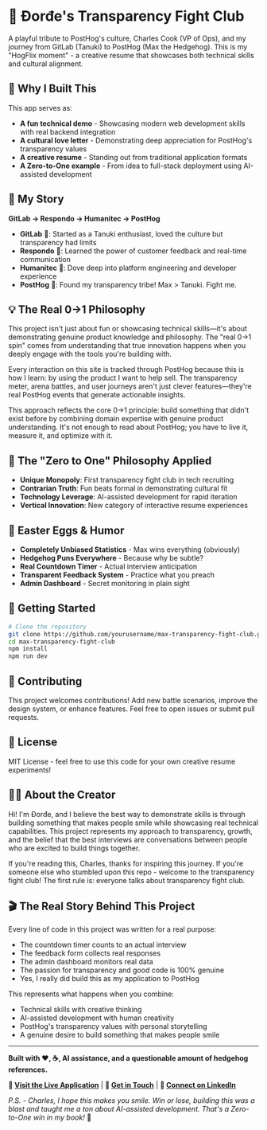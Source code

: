# 🦔 Đorđe's Transparency Fight Club

A playful tribute to PostHog's culture, Charles Cook (VP of Ops), and my journey from GitLab (Tanuki) to PostHog (Max the Hedgehog). This is my "HogFlix moment" - a creative resume that showcases both technical skills and cultural alignment.

## 🎯 Why I Built This

This app serves as:
- **A fun technical demo** - Showcasing modern web development skills with real backend integration
- **A cultural love letter** - Demonstrating deep appreciation for PostHog's transparency values
- **A creative resume** - Standing out from traditional application formats
- **A Zero-to-One example** - From idea to full-stack deployment using AI-assisted development

## 📖 My Story

**GitLab → Respondo → Humanitec → PostHog**

- **GitLab** 🦝: Started as a Tanuki enthusiast, loved the culture but transparency had limits
- **Respondo** 💬: Learned the power of customer feedback and real-time communication  
- **Humanitec** 🚀: Dove deep into platform engineering and developer experience
- **PostHog** 🦔: Found my transparency tribe! Max > Tanuki. Fight me.

## 💡 The Real 0→1 Philosophy

This project isn't just about fun or showcasing technical skills—it's about demonstrating genuine product knowledge and philosophy. The "real 0→1 spin" comes from understanding that true innovation happens when you deeply engage with the tools you're building with.

Every interaction on this site is tracked through PostHog because this is how I learn: by using the product I want to help sell. The transparency meter, arena battles, and user journeys aren't just clever features—they're real PostHog events that generate actionable insights.

This approach reflects the core 0→1 principle: build something that didn't exist before by combining domain expertise with genuine product understanding. It's not enough to read about PostHog; you have to live it, measure it, and optimize with it.

## 🧪 The "Zero to One" Philosophy Applied

- **Unique Monopoly**: First transparency fight club in tech recruiting
- **Contrarian Truth**: Fun beats formal in demonstrating cultural fit
- **Technology Leverage**: AI-assisted development for rapid iteration
- **Vertical Innovation**: New category of interactive resume experiences

## 🎪 Easter Eggs & Humor

- **Completely Unbiased Statistics** - Max wins everything (obviously)
- **Hedgehog Puns Everywhere** - Because why be subtle?
- **Real Countdown Timer** - Actual interview anticipation
- **Transparent Feedback System** - Practice what you preach
- **Admin Dashboard** - Secret monitoring in plain sight

## 🚀 Getting Started

```bash
# Clone the repository
git clone https://github.com/yourusername/max-transparency-fight-club.git
cd max-transparency-fight-club
npm install
npm run dev
```

## 🤝 Contributing

This project welcomes contributions! Add new battle scenarios, improve the design system, or enhance features. Feel free to open issues or submit pull requests.

## 📄 License

MIT License - feel free to use this code for your own creative resume experiments!

## 🙋‍♂️ About the Creator

Hi! I'm Đorđe, and I believe the best way to demonstrate skills is through building something that makes people smile while showcasing real technical capabilities. This project represents my approach to transparency, growth, and the belief that the best interviews are conversations between people who are excited to build things together.

If you're reading this, Charles, thanks for inspiring this journey. If you're someone else who stumbled upon this repo - welcome to the transparency fight club! The first rule is: everyone talks about transparency fight club.

## 🎬 The Real Story Behind This Project

Every line of code in this project was written for a real purpose:
- The countdown timer counts to an actual interview
- The feedback form collects real responses  
- The admin dashboard monitors real data
- The passion for transparency and good code is 100% genuine
- Yes, I really did build this as my application to PostHog

This represents what happens when you combine:
- Technical skills with creative thinking
- AI-assisted development with human creativity
- PostHog's transparency values with personal storytelling
- A genuine desire to build something that makes people smile

---

**Built with ❤️, ☕, AI assistance, and a questionable amount of hedgehog references.**

**🦔 [Visit the Live Application](https://your-app-url.lovable.app)** | **📧 [Get in Touch](mailto:your-email@example.com)** | **💼 [Connect on LinkedIn](https://www.linkedin.com/in/georgeschu/)**

*P.S. - Charles, I hope this makes you smile. Win or lose, building this was a blast and taught me a ton about AI-assisted development. That's a Zero-to-One win in my book!* 🚀